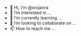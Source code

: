 - 👋 Hi, I’m @srujanra
- 👀 I’m interested in ...
- 🌱 I’m currently learning ...
- 💞️ I’m looking to collaborate on ...
- 📫 How to reach me ...

<!---
srujanra/srujanra is a ✨ special ✨ repository because its `README.md` (this file) appears on your GitHub profile.
You can click the Preview link to take a look at your changes.
--->
